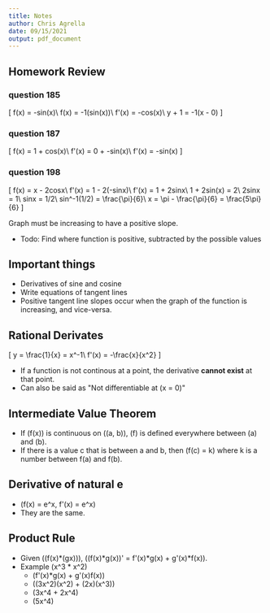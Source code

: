 ```yaml
---
title: Notes
author: Chris Agrella
date: 09/15/2021
output: pdf_document
---
```


## Homework Review

### question 185

\[
f(x) = -sin(x)\\
f(x) = -1(sin(x))\\
f'(x) = -cos(x)\\
y + 1 = -1(x - 0)
\]

### question 187

\[
f(x) = 1 + cos(x)\\
f'(x) = 0 + -sin(x)\\
f'(x) = -sin(x)
\]

### question 198

\[
f(x) = x - 2cosx\\
f'(x) = 1 - 2(-sinx)\\
f'(x) = 1 + 2sinx\\
1 + 2sin(x) = 2\\
2sinx = 1\\
sinx = 1/2\\
sin^-1(1/2) = \frac{\pi}{6}\\
x = \pi - \frac{\pi}{6} = \frac{5\pi}{6}
\]

Graph must be increasing to have a positive slope.

- Todo: Find where function is positive, subtracted by the possible values

## Important things

- Derivatives of sine and cosine
- Write equations of tangent lines
- Positive tangent line slopes occur when the graph of the function is increasing, and vice-versa.

## Rational Derivates

\[
y = \frac{1}{x} = x^-1\\
f'(x) = -\frac{x}{x^2}
\]

- If a function is not continous at a point, the derivative __cannot exist__ at that point.
- Can also be said as "Not differentiable at \(x = 0\)"

## Intermediate Value Theorem

- If \(f(x)\) is continuous on \((a, b)\), \(f\) is defined everywhere between \(a\) and \(b\).
- If there is a value c that is between a and b, then \(f(c) = k\) where k is a number between f(a) and f(b).

## Derivative of natural e

- \(f(x) = e^x, f'(x) = e^x\)
- They are the same.

## Product Rule

- Given \((f(x)*(gx))\),
 \((f(x)*g(x))' = f'(x)*g(x) + g'(x)*f(x)\).
- Example \(x^3 * x^2\)
  - \(f'(x)*g(x) + g'(x)f(x)\)
  - \((3x^2)(x^2) + (2x)(x^3)\)
  - \(3x^4 + 2x^4\)
  - \(5x^4\)
